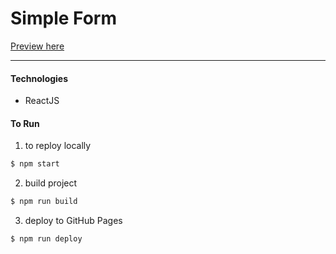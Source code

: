 # Simple Form
[Preview here](https://janiswang.github.io/simple-form-service/)

-------
#### Technologies
- ReactJS

#### To Run
1. to reploy locally
```sh
$ npm start
```
2. build project
```sh
$ npm run build
```
3. deploy to GitHub Pages
```sh
$ npm run deploy
```